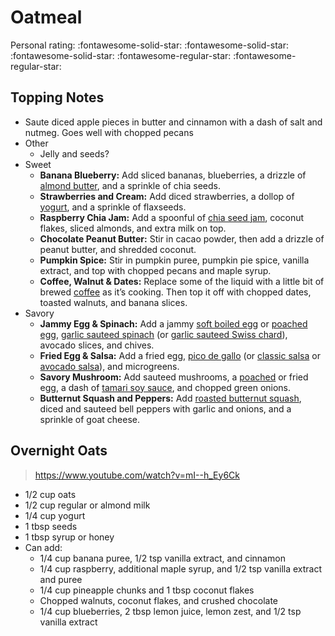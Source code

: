 # Oatmeal

<!-- {cts} rating=3; (User can specify rating on scale of 1-5) -->

Personal rating: :fontawesome-solid-star: :fontawesome-solid-star: :fontawesome-solid-star: :fontawesome-regular-star: :fontawesome-regular-star:

<!-- {cte} -->

<!-- {cts} name_image=None; (User can specify image name) -->

<!-- TODO: Capture image -->

<!-- {cte} -->

## Topping Notes

- Saute diced apple pieces in butter and cinnamon with a dash of salt and nutmeg. Goes well with chopped pecans
- Other
    - Jelly and seeds?
- Sweet
    - **Banana Blueberry:** Add sliced bananas, blueberries, a drizzle of [almond butter](https://downshiftology.com/how-to-make-homemade-almond-butter/), and a sprinkle of chia seeds.
    - **Strawberries and Cream:** Add diced strawberries, a dollop of [yogurt](https://downshiftology.com/recipes/how-to-make-homemade-yogurt/), and a sprinkle of flaxseeds.
    - **Raspberry Chia Jam:** Add a spoonful of [chia seed jam](https://downshiftology.com/recipes/how-to-make-chia-seed-jam/), coconut flakes, sliced almonds, and extra milk on top.
    - **Chocolate Peanut Butter:** Stir in cacao powder, then add a drizzle of peanut butter, and shredded coconut.
    - **Pumpkin Spice:** Stir in pumpkin puree, pumpkin pie spice, vanilla extract, and top with chopped pecans and maple syrup.
    - **Coffee, Walnut & Dates:** Replace some of the liquid with a little bit of brewed [coffee](https://downshiftology.com/chemex-coffee-brewing/) as it’s cooking. Then top it off with chopped dates, toasted walnuts, and banana slices.
- Savory
    - **Jammy Egg & Spinach:** Add a jammy [soft boiled egg](https://downshiftology.com/recipes/perfect-soft-boiled-hard-boiled-eggs/) or [poached egg](https://downshiftology.com/recipes/poached-eggs/), [garlic sauteed spinach](https://downshiftology.com/recipes/garlic-sauteed-spinach/) (or [garlic sauteed Swiss chard](https://downshiftology.com/recipes/garlic-sauteed-swiss-chard/)), avocado slices, and chives.
    - **Fried Egg & Salsa:** Add a fried egg, [pico de gallo](https://downshiftology.com/recipes/pico-de-gallo/) (or [classic salsa](https://downshiftology.com/recipes/best-salsa-recipe/) or [avocado salsa](https://downshiftology.com/recipes/avocado-salsa/)), and microgreens.
    - **Savory Mushroom:** Add sauteed mushrooms, a [poached](https://downshiftology.com/recipes/poached-eggs/) or fried egg, a dash of [tamari soy sauce](https://downshiftology.com/tamari-vs-soy-sauce-vs-coconut-aminos/), and chopped green onions.
    - **Butternut Squash and Peppers:** Add [roasted butternut squash](https://downshiftology.com/recipes/roasted-butternut-squash-cubes-and-halves/), diced and sauteed bell peppers with garlic and onions, and a sprinkle of goat cheese.

## Overnight Oats

> https://www.youtube.com/watch?v=mI--h_Ey6Ck

- 1/2 cup oats
- 1/2 cup regular or almond milk
- 1/4 cup yogurt
- 1 tbsp seeds
- 1 tbsp syrup or honey
- Can add:
    - 1/4 cup banana puree, 1/2 tsp vanilla extract, and cinnamon
    - 1/4 cup raspberry, additional maple syrup, and 1/2 tsp vanilla extract and puree
    - 1/4 cup pineapple chunks and 1 tbsp coconut flakes
    - Chopped walnuts, coconut flakes, and crushed chocolate
    - 1/4 cup blueberries, 2 tbsp lemon juice, lemon zest, and 1/2 tsp vanilla extract
